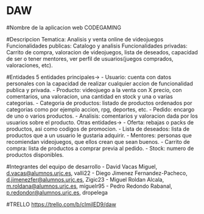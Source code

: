 # DAW

#Nombre de la aplicacion web
	CODEGAMING

#Descripcion
	Tematica: Analisis y venta online de videojuegos
	Funcionalidades publicas: Catalogo y analisis
	Funcionalidades privadas: Carrito de compra, valoracion de videojuegos, lista de deseados, capacidad de ser o tener mentores, ver perfil de usuarios(juegos comprados, valoraciones, etc).

#Entidades
5 entidades principales->
	- Usuario: cuenta con datos personales con la capacidad de realizar cualquier accion de funcionalidad publica y privada.
	- Producto: videojuego a la venta con X precio, con comentarios, una valoracion, una cantidad en stock y una o varias categorias.
	- Categoria de productos: listado de productos ordenados por categorias como por ejemplo accion, rpg, deportes, etc.
	- Pedido: encargo de uno o varios productos.
	- Analisis: comentarios y valoracion dada por los usuarios sobre el producto.
Otras entidades->
	- Oferta: rebajas o packs de productos, asi como codigos de promocion.
	- Lista de deseados: lista de productos que a un usuario le gustaria adquirir.
	- Mentores: personas que recomiendan videojuegos, que ellos crean que sean buenos.
	- Carrito de compra: lista de productos a comprar previa al pedido.
	- Stock: numero de productos disponibles.

#Integrantes del equipo de desarrollo
	- David Vacas Miguel, d.vacas@alumnos.urjc.es, valli22
	- Diego Jimenez Fernandez-Pacheco, d.jimenezfer@alumnos.urjc.es, Zigic23
	- Miguel Roldan Alcala, m.roldana@alumnos.urjc.es, miguelr95
	- Pedro Redondo Rabanal, p.redondor@alumnos.urjc.es, dropelega

#TRELLO
https://trello.com/b/cImjlED9/daw